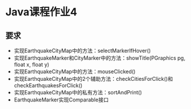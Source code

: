 # Java课程作业4

## 要求

- 实现EarthquakeCityMap中的方法：selectMarkerIfHover()
- 实现EarthquakeMarker和CityMarker中的方法：showTitle(PGraphics pg, float x, float y)
- 实现EarthquakeCityMap中的方法：mouseClicked() 
- 实现EarthquakeCityMap中的2个辅助方法：checkCitiesForClick()和checkEarthquakesForClick()
- 实现EarthquakeCityMap中的私有方法：sortAndPrint()
- EarthquakeMarker实现Comparable接口